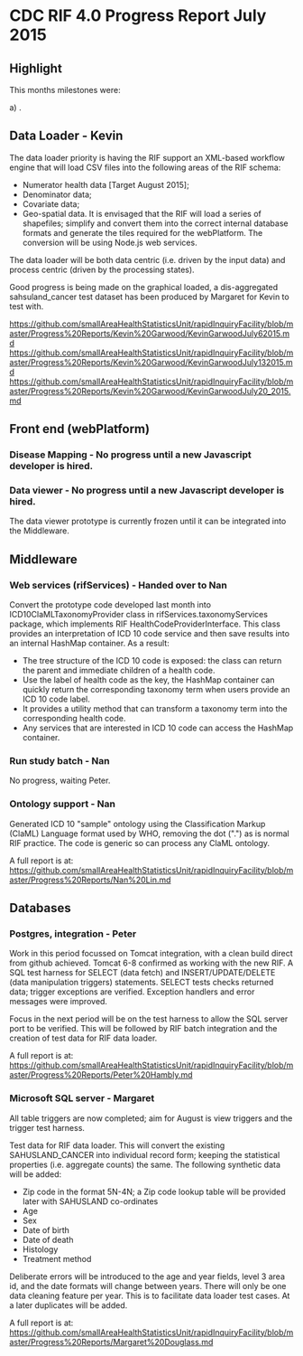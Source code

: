 # CDC RIF 4.0 Progress Report July 2015

## Highlight

This months milestones were:

a) .

## Data Loader - Kevin

The data loader priority is having the RIF support an XML-based workflow engine that will load CSV files into the following areas 
of the RIF schema:

* Numerator health data [Target August 2015];
* Denominator data;
* Covariate data;
* Geo-spatial data. It is envisaged that the RIF will load a series of shapefiles; simplify and convert 
  them into the correct internal database formats and generate the tiles required for the webPlatform. 
  The conversion will be using Node.js web services.

The data loader will be both data centric (i.e. driven by the input data) and process centric (driven by 
the processing states). 

Good progress is being made on the graphical loaded, a dis-aggregated sahsuland_cancer test dataset has 
been produced by Margaret for Kevin to test with.

https://github.com/smallAreaHealthStatisticsUnit/rapidInquiryFacility/blob/master/Progress%20Reports/Kevin%20Garwood/KevinGarwoodJuly62015.md 
https://github.com/smallAreaHealthStatisticsUnit/rapidInquiryFacility/blob/master/Progress%20Reports/Kevin%20Garwood/KevinGarwoodJuly132015.md
https://github.com/smallAreaHealthStatisticsUnit/rapidInquiryFacility/blob/master/Progress%20Reports/Kevin%20Garwood/KevinGarwoodJuly20_2015.md
  
## Front end (webPlatform)

### Disease Mapping - No progress until a new Javascript developer is hired.

### Data viewer - No progress until a new Javascript developer is hired.

The data viewer prototype is currently frozen until it can be integrated into the Middleware.

## Middleware

### Web services (rifServices) - Handed over to Nan

Convert the prototype code developed last month into ICD10ClaMLTaxonomyProvider class in rifServices.taxonomyServices package, which implements RIF HealthCodeProviderInterface. This class provides an interpretation of ICD 10 code service and then save results into an internal HashMap container. As a result:
- The tree structure of the ICD 10 code is exposed: the class can return the parent and immediate children of a health code.
- Use the label of health code as the key, the HashMap container can quickly return the corresponding taxonomy term when users provide an ICD 10 code label.
- It provides a utility method that can transform a taxonomy term into the corresponding health code.
- Any services that are interested in ICD 10 code can access the HashMap container. 

### Run study batch - Nan

No progress, waiting Peter.

### Ontology support - Nan

Generated ICD 10 "sample" ontology using the Classification Markup (ClaML) Language format used by WHO, removing the dot (".") as is normal 
RIF practice. The code is generic so can process any ClaML ontology.

A full report is at:  https://github.com/smallAreaHealthStatisticsUnit/rapidInquiryFacility/blob/master/Progress%20Reports/Nan%20Lin.md

## Databases

### Postgres, integration - Peter

Work in this period focussed on Tomcat integration, with a clean build direct from github achieved. Tomcat 6-8 confirmed 
as working with the new RIF. A SQL test harness for SELECT (data fetch) and INSERT/UPDATE/DELETE (data manipulation triggers) statements. 
SELECT tests checks returned data; trigger exceptions are verified. Exception handlers and error messages were improved.

Focus in the next period will be on the test harness to allow the SQL server port to be verified. This will be followed 
by RIF batch integration and the creation of test data for RIF data loader.

A full report is at: https://github.com/smallAreaHealthStatisticsUnit/rapidInquiryFacility/blob/master/Progress%20Reports/Peter%20Hambly.md

### Microsoft SQL server - Margaret

All table triggers are now completed; aim for August is view triggers and the trigger test harness.

Test data for RIF data loader. This will convert the existing SAHUSLAND_CANCER into individual record form; keeping the statistical 
properties (i.e. aggregate counts) the same. The following synthetic data will be added:
   
  * Zip code in the format 5N-4N; a Zip code lookup table will be provided later with SAHUSLAND co-ordinates
  * Age
  * Sex
  * Date of birth
  * Date of death
  * Histology
  * Treatment method
  
Deliberate errors will be introduced to the age and year fields, level 3 area id, and the date formats will change between years. There will only be one 
  data cleaning feature per year. This is to facilitate data loader test cases. At a later duplicates will be added.  

A full report is at: https://github.com/smallAreaHealthStatisticsUnit/rapidInquiryFacility/blob/master/Progress%20Reports/Margaret%20Douglass.md



 

 
